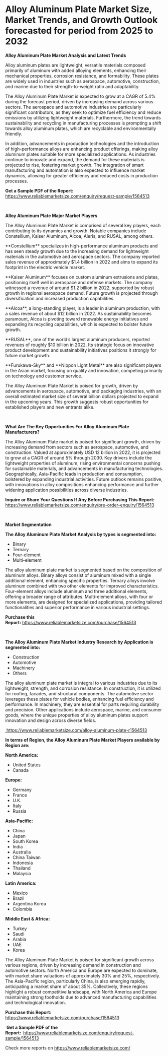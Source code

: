 <p><h1>Alloy Aluminum Plate Market Size, Market Trends, and Growth Outlook forecasted for period from 2025 to 2032</h1></p><p><strong>Alloy Aluminum Plate Market Analysis and Latest Trends</strong></p>
<p><p>Alloy aluminum plates are lightweight, versatile materials composed primarily of aluminum with added alloying elements, enhancing their mechanical properties, corrosion resistance, and formability. These plates are widely used in industries such as aerospace, automotive, construction, and marine due to their strength-to-weight ratio and adaptability.</p><p>The Alloy Aluminum Plate Market is expected to grow at a CAGR of 5.4% during the forecast period, driven by increasing demand across various sectors. The aerospace and automotive industries are particularly significant contributors, as they seek to optimize fuel efficiency and reduce emissions by utilizing lightweight materials. Furthermore, the trend towards sustainability and recycling in manufacturing processes is prompting a shift towards alloy aluminum plates, which are recyclable and environmentally friendly.</p><p>In addition, advancements in production technologies and the introduction of high-performance alloys are enhancing product offerings, making alloy aluminum plates suitable for more specialized applications. As industries continue to innovate and expand, the demand for these materials is projected to rise, fostering market growth. The integration of smart manufacturing and automation is also expected to influence market dynamics, allowing for greater efficiency and reduced costs in production processes.</p></p>
<p><strong>Get a Sample PDF of the Report:&nbsp;</strong> <a href="https://www.reliablemarketsize.com/enquiry/request-sample/1564513?utm_campaign=1833&utm_medium=2&utm_source=Github&utm_content=ia&utm_term=01022025&utm_id=alloy-aluminum-plate">https://www.reliablemarketsize.com/enquiry/request-sample/1564513</a></p>
<p>&nbsp;</p>
<p><strong>Alloy Aluminum Plate Major Market Players</strong></p>
<p><p>The Alloy Aluminum Plate Market is comprised of several key players, each contributing to its dynamics and growth. Notable companies include Constellium, Kaiser Aluminum, Alcoa, Aleris, and RUSAL, among others.</p><p>**Constellium** specializes in high-performance aluminum products and has seen steady growth due to the increasing demand for lightweight materials in the automotive and aerospace sectors. The company reported sales revenue of approximately $1.4 billion in 2022 and aims to expand its footprint in the electric vehicle market.</p><p>**Kaiser Aluminum** focuses on custom aluminum extrusions and plates, positioning itself well in aerospace and defense markets. The company witnessed a revenue of around $1.2 billion in 2022, supported by robust growth in regional aerospace demand. Future growth is projected through diversification and increased production capabilities.</p><p>**Alcoa**, a long-standing player, is a leader in aluminum production, with a sales revenue of about $12 billion in 2022. As sustainability becomes paramount, Alcoa is pivoting toward renewable energy initiatives and expanding its recycling capabilities, which is expected to bolster future growth.</p><p>**RUSAL**, one of the world’s largest aluminum producers, reported revenues of roughly $10 billion in 2022. Its strategic focus on innovative product development and sustainability initiatives positions it strongly for future market growth.</p><p>**Furukawa-Sky** and **Nippon Light Metal** are also significant players in the Asian market, focusing on quality and innovation, competing primarily on technology and customer service.</p><p>The Alloy Aluminum Plate Market is poised for growth, driven by advancements in aerospace, automotive, and packaging industries, with an overall estimated market size of several billion dollars projected to expand in the upcoming years. This growth suggests robust opportunities for established players and new entrants alike.</p></p>
<p>&nbsp;</p>
<p><strong>What Are The Key Opportunities For Alloy Aluminum Plate Manufacturers?</strong></p>
<p><p>The Alloy Aluminum Plate market is poised for significant growth, driven by increasing demand from sectors such as aerospace, automotive, and construction. Valued at approximately USD 12 billion in 2022, it is projected to grow at a CAGR of around 5% through 2030. Key drivers include the lightweight properties of aluminum, rising environmental concerns pushing for sustainable materials, and advancements in manufacturing technologies. Geographically, Asia-Pacific leads in production and consumption, bolstered by expanding industrial activities. Future outlook remains positive, with innovations in alloy compositions enhancing performance and further widening application possibilities across diverse industries.</p></p>
<p><strong>Inquire or Share Your Questions If Any Before Purchasing This Report:</strong> <a href="https://www.reliablemarketsize.com/enquiry/pre-order-enquiry/1564513?utm_campaign=1833&utm_medium=2&utm_source=Github&utm_content=ia&utm_term=01022025&utm_id=alloy-aluminum-plate">https://www.reliablemarketsize.com/enquiry/pre-order-enquiry/1564513</a></p>
<p>&nbsp;</p>
<p><strong>Market Segmentation</strong></p>
<p><strong>The Alloy Aluminum Plate Market Analysis by types is segmented into:</strong></p>
<p><ul><li>Binary</li><li>Ternary</li><li>Four-element</li><li>Multi-element</li></ul></p>
<p><p>The alloy aluminum plate market is segmented based on the composition of aluminum alloys. Binary alloys consist of aluminum mixed with a single additional element, enhancing specific properties. Ternary alloys involve aluminum combined with two other elements for improved characteristics. Four-element alloys include aluminum and three additional elements, offering a broader range of attributes. Multi-element alloys, with four or more elements, are designed for specialized applications, providing tailored functionalities and superior performance in various industrial settings.</p></p>
<p><strong>Purchase this Report:&nbsp;</strong><a href="https://www.reliablemarketsize.com/purchase/1564513?utm_campaign=1833&utm_medium=2&utm_source=Github&utm_content=ia&utm_term=01022025&utm_id=alloy-aluminum-plate">https://www.reliablemarketsize.com/purchase/1564513</a></p>
<p>&nbsp;</p>
<p><strong>The Alloy Aluminum Plate Market Industry Research by Application is segmented into:</strong></p>
<p><ul><li>Construction</li><li>Automotive</li><li>Machinery</li><li>Others</li></ul></p>
<p><p>The alloy aluminum plate market is integral to various industries due to its lightweight, strength, and corrosion resistance. In construction, it is utilized for roofing, facades, and structural components. The automotive sector leverages these plates for vehicle bodies, enhancing fuel efficiency and performance. In machinery, they are essential for parts requiring durability and precision. Other applications include aerospace, marine, and consumer goods, where the unique properties of alloy aluminum plates support innovation and design across diverse fields.</p></p>
<p><a href="https://www.reliablemarketsize.com/alloy-aluminum-plate-r1564513?utm_campaign=1833&utm_medium=2&utm_source=Github&utm_content=ia&utm_term=01022025&utm_id=alloy-aluminum-plate">&nbsp;https://www.reliablemarketsize.com/alloy-aluminum-plate-r1564513</a></p>
<p><strong>In terms of Region, the Alloy Aluminum Plate Market Players available by Region are:</strong></p>
<p>
    <p> <strong> North America: </strong>
        <ul>
            <li>United States</li>
            <li>Canada</li>
        </ul>
        </p> 
    <p> <strong> Europe: </strong>
        <ul>
            <li>Germany</li>
            <li>France</li>
            <li>U.K.</li>
            <li>Italy</li>
            <li>Russia</li>
        </ul>
        </p> 
    <p> <strong> Asia-Pacific: </strong>
        <ul>
            <li>China</li>
            <li>Japan</li>
            <li>South Korea</li>
            <li>India</li>
            <li>Australia</li>
            <li>China Taiwan</li>
            <li>Indonesia</li>
            <li>Thailand</li>
            <li>Malaysia</li>
        </ul>
        </p> 
    <p> <strong> Latin America: </strong>
        <ul>
            <li>Mexico</li>
            <li>Brazil</li>
            <li>Argentina Korea</li>
            <li>Colombia</li>
        </ul>
        </p> 
    <p> <strong> Middle East & Africa: </strong>
        <ul>
            <li>Turkey</li>
            <li>Saudi</li>
            <li>Arabia</li>
            <li>UAE</li>
            <li>Korea</li>
        </ul>
    </p>
    </p>
<p><p>The Alloy Aluminum Plate Market is poised for significant growth across various regions, driven by increasing demand in construction and automotive sectors. North America and Europe are expected to dominate, with market share valuations of approximately 30% and 25%, respectively. The Asia-Pacific region, particularly China, is also emerging rapidly, anticipating a market share of about 35%. Collectively, these regions highlight a robust competitive landscape, with North America and Europe maintaining strong footholds due to advanced manufacturing capabilities and technological innovation.</p></p>
<p><strong>Purchase this Report: </strong><a href="https://www.reliablemarketsize.com/purchase/1564513?utm_campaign=1833&utm_medium=2&utm_source=Github&utm_content=ia&utm_term=01022025&utm_id=alloy-aluminum-plate">https://www.reliablemarketsize.com/purchase/1564513</a></p>
<p>&nbsp;<strong>Get a Sample PDF of the Report:&nbsp;&nbsp;</strong><a href="https://www.reliablemarketsize.com/enquiry/request-sample/1564513?utm_campaign=1833&utm_medium=2&utm_source=Github&utm_content=ia&utm_term=01022025&utm_id=alloy-aluminum-plate">https://www.reliablemarketsize.com/enquiry/request-sample/1564513</a></p>
<p><strong></strong></p>
<p>Check more reports on <a href="https://www.reliablemarketsize.com/?utm_campaign=1833&utm_medium=2&utm_source=Github&utm_content=ia&utm_term=01022025&utm_id=alloy-aluminum-plate">https://www.reliablemarketsize.com/</a></p>